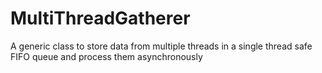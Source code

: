 # MultiThreadGatherer
A generic class to store data from multiple threads in a single thread safe FIFO queue and process them asynchronously 
